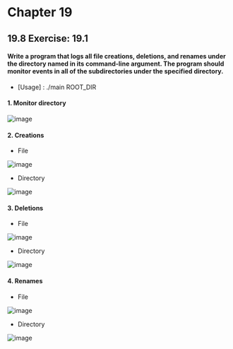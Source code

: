 # Chapter 19
## 19.8 Exercise: 19.1
#### Write a program that logs all file creations, deletions, and renames under the directory named in its command-line argument. The program should monitor events in all of the subdirectories under the specified directory.

* [Usage] : ./main ROOT_DIR

#### 1. Monitor directory

![image](https://user-images.githubusercontent.com/75157669/143993402-9fdc33ae-bc23-45b2-8dca-8748d689fc7c.png)

#### 2. Creations
* File

![image](https://user-images.githubusercontent.com/75157669/143993603-fbc5acc0-90ea-495e-bf5b-bb9259c60806.png)

* Directory

![image](https://user-images.githubusercontent.com/75157669/143993772-0aba0cfd-83f0-427a-9918-13facdd9f981.png)

#### 3. Deletions
* File

![image](https://user-images.githubusercontent.com/75157669/143993661-f15787cf-0af8-456b-aad1-b4ede36e3f16.png)

* Directory

![image](https://user-images.githubusercontent.com/75157669/143993866-ea50eff3-b082-43d2-8db8-c959c3109eb3.png)

#### 4. Renames
* File

![image](https://user-images.githubusercontent.com/75157669/143993944-1de505c3-72fb-4c11-8c77-7126bdf3c59e.png)

* Directory

![image](https://user-images.githubusercontent.com/75157669/143994057-25da172e-54a4-4dcb-8ea6-9f8dd04922f6.png)

